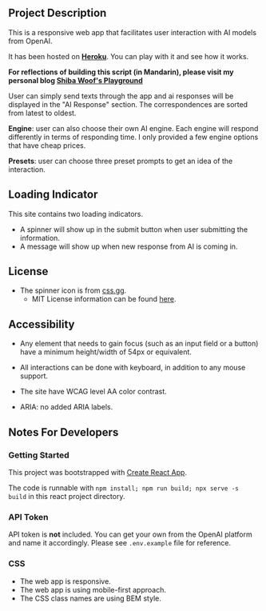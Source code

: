 ## Project Description

This is a responsive web app that facilitates user interaction with AI models from OpenAI.

It has been hosted on [**Heroku**](https://fun-ai-response.herokuapp.com/). You can play with it and see how it works.

__For reflections of building this script (in Mandarin), please visit my personal blog [Shiba Woof's Playground](https://www.shibe.meowshiba.com)__ 

User can simply send texts through the app and ai responses will be displayed in the "AI Response" section. The correspondences are sorted from latest to oldest.

**Engine**: user can also choose their own AI engine. Each engine will respond differently in terms of responding time. I only provided a few engine options that have cheap prices.

**Presets**: user can choose three preset prompts to get an idea of the interaction.

## Loading Indicator

This site contains two loading indicators.
- A spinner will show up in the submit button when user submitting the information.
- A message will show up when new response from AI is coming in.

## License

- The spinner icon is from [css.gg](https://css.gg/).
  - MIT License information can be found [here](https://css.gg/doc/licence).

## Accessibility

- Any element that needs to gain focus (such as an input field or a button) have a minimum height/width of 54px or equivalent.

- All interactions can be done with keyboard, in addition to any mouse support.

- The site have WCAG level AA color contrast.

- ARIA: no added ARIA labels.

## Notes For Developers

### Getting Started

This project was bootstrapped with [Create React App](https://github.com/facebook/create-react-app).

The code is runnable with `npm install; npm run build; npx serve -s build` in this react project directory.

### API Token
API token is **not** included. You can get your own from the OpenAI platform and name it accordingly. Please see `.env.example` file for reference.

### CSS
- The web app is responsive.
- The web app is using mobile-first approach.
- The CSS class names are using BEM style.

